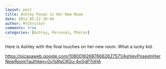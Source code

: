 ```yaml
---
layout: post
title: Ashley Poses in Her New Room
date: 2012-05-22 20:49
author: MrChrister
comments: true
categories: [Ashley, Personal, Photos]
---
```

Here is Ashley with the final touches on her new room. What a lucky kid.

<a href="https://picasaweb.google.com/108001626876662627571/AshleyPosesInHerNewRoom?authkey=Gv1sRgCKGu-4vGgP7oHA">https://picasaweb.google.com/108001626876662627571/AshleyPosesInHerNewRoom?authkey=Gv1sRgCKGu-4vGgP7oHA</a>
